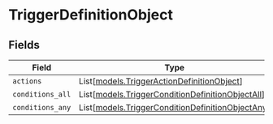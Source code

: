 # TriggerDefinitionObject


## Fields

| Field                                                                                                | Type                                                                                                 | Required                                                                                             | Description                                                                                          |
| ---------------------------------------------------------------------------------------------------- | ---------------------------------------------------------------------------------------------------- | ---------------------------------------------------------------------------------------------------- | ---------------------------------------------------------------------------------------------------- |
| `actions`                                                                                            | List[[models.TriggerActionDefinitionObject](../models/triggeractiondefinitionobject.md)]             | :heavy_minus_sign:                                                                                   | N/A                                                                                                  |
| `conditions_all`                                                                                     | List[[models.TriggerConditionDefinitionObjectAll](../models/triggerconditiondefinitionobjectall.md)] | :heavy_minus_sign:                                                                                   | N/A                                                                                                  |
| `conditions_any`                                                                                     | List[[models.TriggerConditionDefinitionObjectAny](../models/triggerconditiondefinitionobjectany.md)] | :heavy_minus_sign:                                                                                   | N/A                                                                                                  |